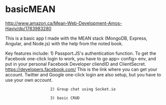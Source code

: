 # basicMEAN
http://www.amazon.ca/Mean-Web-Development-Amos-Haviv/dp/1783983280


This is a basic app I made with the MEAN stack (MongoDB, Express, Angular, and Node.js) with the help from the noted book. 

Key features include:  1) Passport.JS's authentication function. 
                        To get the Facebook one-click login to work, you have to go app> config> env, and put in your personal Facebook Developer cliendID and ClientSecret. 
                        https://developers.facebook.com/
                        This is the link where you can get your account. 
                        Twitter and Google one-click login are also setup, but you have to use your own account. 
                        
                        2) Group chat using Socket.io 
                        
                        3) basic CRUD 

